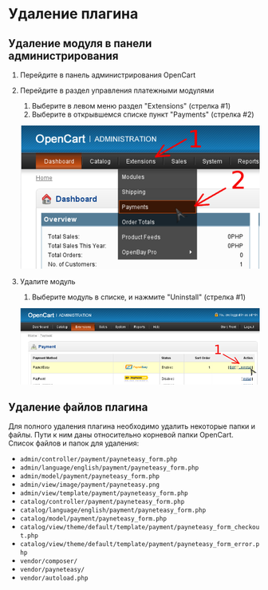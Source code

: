 # Удаление плагина

## Удаление модуля в панели администрирования

1. Перейдите в панель администрирования OpenCart
2. Перейдите в раздел управления платежными модулями
    1. Выберите в левом меню раздел "Extensions" (стрелка #1)
    2. Выберите в открывшемся списке пункт "Payments" (стрелка #2)

    ![go to payment modules](img/go_to_payment_modules.png)
3. Удалите модуль
    1. Выберите модуль в списке, и нажмите "Uninstall" (стрелка #1)

    ![remove module](img/remove_module.png)

## Удаление файлов плагина

Для полного удаления плагина необходимо удалить некоторые папки и файлы. Пути к ним даны относительно корневой папки OpenCart. Список файлов и папок для удаления:

* `admin/controller/payment/payneteasy_form.php`
* `admin/language/english/payment/payneteasy_form.php`
* `admin/model/payment/payneteasy_form.php`
* `admin/view/image/payment/payneteasy.png`
* `admin/view/template/payment/payneteasy_form.php`
* `catalog/controller/payment/payneteasy_form.php`
* `catalog/language/english/payment/payneteasy_form.php`
* `catalog/model/payment/payneteasy_form.php`
* `catalog/view/theme/default/template/payment/payneteasy_form_checkout.php`
* `catalog/view/theme/default/template/payment/payneteasy_form_error.php`
* `vendor/composer/`
* `vendor/payneteasy/`
* `vendor/autoload.php`